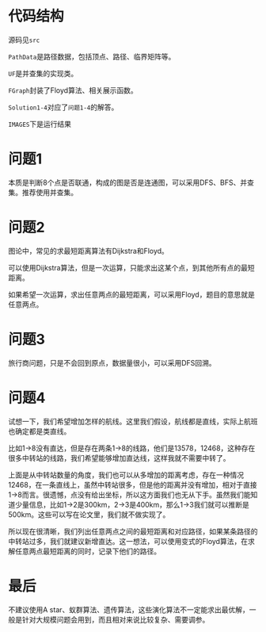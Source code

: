 # 代码结构


源码见`src`

`PathData`是路径数据，包括顶点、路径、临界矩阵等。

`UF`是并查集的实现类。

`FGraph`封装了Floyd算法、相关展示函数。

`Solution1-4`对应了`问题1-4`的解答。

`IMAGES`下是运行结果


# 问题1

本质是判断8个点是否联通，构成的图是否是连通图，可以采用DFS、BFS、并查集。推荐使用并查集。

# 问题2

图论中，常见的求最短距离算法有Dijkstra和Floyd。

可以使用Dijkstra算法，但是一次运算，只能求出这某个点，到其他所有点的最短距离。

如果希望一次运算，求出任意两点的最短距离，可以采用Floyd，题目的意思就是任意两点。

# 问题3

旅行商问题，只是不会回到原点，数据量很小，可以采用DFS回溯。

# 问题4

试想一下，我们希望增加怎样的航线。这里我们假设，航线都是直线，实际上航班也确定都是类直线。

比如1->8没有直达，但是存在两条1->8的线路，他们是13578，12468，这种存在很多中转站的线路，我们希望能够增加直达线，这样我就不需要中转了。

上面是从中转站数量的角度，我们也可以从多增加的距离考虑，存在一种情况 12468，在一条直线上，虽然中转站很多，但是他的距离并没有增加，相对于直接1->8而言。很遗憾，点没有给出坐标，所以这方面我们也无从下手。虽然我们能知道少量信息，比如1->2是300km，2->3是400km，那么1->3我们就可以推断是500km。这些可以写在论文里，我们就不做实现了。

所以现在很清晰，我们列出任意两点之间的最短距离和对应路径，如果某条路径的中转站过多，我们就建议新增直达。这一想法，可以使用变式的Floyd算法，在求解任意两点最短距离的同时，记录下他们的路径。

# 最后

不建议使用A star、蚁群算法、遗传算法，这些演化算法不一定能求出最优解，一般是针对大规模问题会用到，而且相对来说比较复杂、需要调参。

